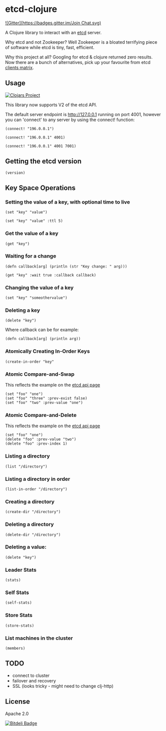 # etcd-clojure
[![Gitter](https://badges.gitter.im/Join Chat.svg)](https://gitter.im/aterreno/etcd-clojure?utm_source=badge&utm_medium=badge&utm_campaign=pr-badge&utm_content=badge)

A Clojure library to interact with an [etcd](https://github.com/coreos/etcd) server.

Why etcd and not Zookeeper? Well Zookeeper is a bloated terrifying piece of software while etcd is tiny, fast, efficient.

Why this project at all? Googling for etcd & clojure returned zero results.
Now there are a bunch of alternatives, pick up your favourite from etcd [clients matrix](https://github.com/coreos/etcd/blob/master/Documentation/clients-matrix.md).

## Usage


[![Clojars Project](http://clojars.org/etcd-clojure/latest-version.svg)](http://clojars.org/etcd-clojure)

This library now supports V2 of the etcd API.

The default server endpoint is http://127.0.0.1 running on port 4001, however you can 'connect' to any server by using the connect! function:

	(connect! "196.0.0.1")

	(connect! "196.0.0.1" 4001)

	(connect! "196.0.0.1" 4001 7001)

## Getting the etcd version
	(version)

## Key Space Operations
### Setting the value of a key, with optional time to live

	(set "key" "value")

	(set "key" "value" :ttl 5)

### Get the value of a key

	(get "key")

### Waiting for a change

	(defn callback[arg] (println (str "Key change: " arg)))

	(get "key" :wait true :callback callback)

### Changing the value of a key

	(set "key" "someothervalue")

### Deleting a key

	(delete "key")

Where callback can be for example:

	(defn callback[arg] (println arg))

### Atomically Creating In-Order Keys

	(create-in-order "key"

### Atomic Compare-and-Swap

This reflects the example on the [etcd api page](https://github.com/coreos/etcd/blob/master/Documentation/api.md)

	(set "foo" "one")
	(set "foo" "three" :prev-exist false)
	(set "foo" "two" :prev-value "one")

### Atomic Compare-and-Delete

This reflects the example on the [etcd api page](https://github.com/coreos/etcd/blob/master/Documentation/api.md)

	(set "foo" "one")
	(delete "foo" :prev-value "two")
	(delete "foo" :prev-index 1)

### Listing a directory
	(list "/directory")

### Listing a directory in order
	(list-in-order "/directory")

### Creating a directory
	(create-dir "/directory")

### Deleting a directory
	(delete-dir "/directory")

### Deleting a value:
	(delete "key")

### Leader Stats
	(stats)

### Self Stats
	(self-stats)

### Store Stats
	(store-stats)

### List machines in the cluster
	(members)

## TODO

- connect to cluster
- failover and recovery
- SSL (looks tricky - might need to change clj-http)

## License

Apache 2.0


[![Bitdeli Badge](https://d2weczhvl823v0.cloudfront.net/aterreno/etcd-clojure/trend.png)](https://bitdeli.com/free "Bitdeli Badge")
